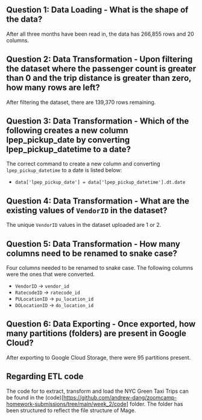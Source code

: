 ## Question 1: Data Loading - What is the shape of the data? 
After all three months have been read in, the data has 266,855 rows and 20 columns. 

## Question 2: Data Transformation - Upon filtering the dataset where the passenger count is greater than 0 and the trip distance is greater than zero, how many rows are left?
After filtering the dataset, there are 139,370 rows remaining. 

## Question 3: Data Transformation - Which of the following creates a new column lpep_pickup_date by converting lpep_pickup_datetime to a date?
The correct command to create a new column and converting `lpep_pickup_datetime` to a date is listed below: 
- `data['lpep_pickup_date'] = data['lpep_pickup_datetime'].dt.date`

## Question 4: Data Transformation - What are the existing values of `VendorID` in the dataset? 
The unique `VendorID` values in the dataset uploaded are 1 or 2. 

## Question 5: Data Transformation - How many columns need to be renamed to snake case?
Four columns needed to be renamed to snake case. The following columns were the ones that were converted. 
- `VendorID` -> `vendor_id`
- `RatecodeID` -> `ratecode_id`
- `PULocationID` -> `pu_location_id` 
- `DOLocationID` -> `do_location_id`

## Question 6: Data Exporting - Once exported, how many partitions (folders) are present in Google Cloud?
After exporting to Google Cloud Storage, there were 95 partitions present. 

## Regarding ETL code
The code for to extract, transform and load the NYC Green Taxi Trips can be found in the (code)[https://github.com/andrew-dang/zoomcamp-homework-submissions/tree/main/week_2/code] folder. 
The folder has been structured to reflect the file structure of Mage. 